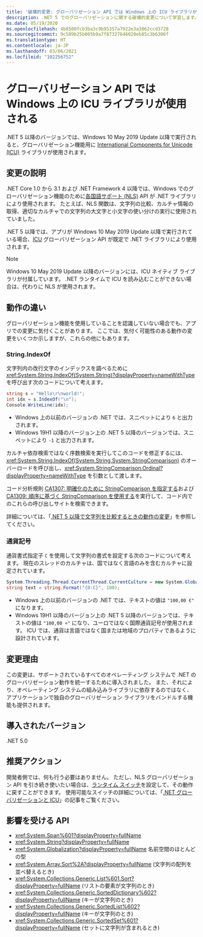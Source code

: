 ```yaml
---
title: '破壊的変更: グローバリゼーション API では Windows 上の ICU ライブラリが使用される'
description: .NET 5 でのグローバリゼーションに関する破壊的変更について学習します。NLS ではなく、グローバリゼーション機能に ICU ライブラリが使用されます。
ms.date: 05/19/2020
ms.openlocfilehash: 4b8580fcb3ba3c9b95357a7922e3a3062ccd3728
ms.sourcegitcommit: 9c589b25b005b9a7f87327646020eb85c3b6306f
ms.translationtype: HT
ms.contentlocale: ja-JP
ms.lasthandoff: 03/06/2021
ms.locfileid: "102256752"
---
```

# <a name="globalization-apis-use-icu-libraries-on-windows"></a>グローバリゼーション API では Windows 上の ICU ライブラリが使用される

.NET 5 以降のバージョンでは、Windows 10 May 2019 Update 以降で実行されると、グローバリゼーション機能用に [International Components for Unicode (ICU)](http://site.icu-project.org/home) ライブラリが使用されます。

## <a name="change-description"></a>変更の説明

.NET Core 1.0 から 3.1 および .NET Framework 4 以降では、Windows でのグローバリゼーション機能のために[各国語サポート (NLS)](/windows/win32/intl/national-language-support) API が .NET ライブラリにより使用されます。 たとえば、NLS 関数は、文字列の比較、カルチャ情報の取得、適切なカルチャでの文字列の大文字と小文字の使い分けの実行に使用されていました。

.NET 5 以降では、アプリが Windows 10 May 2019 Update 以降で実行されている場合、[ICU](http://site.icu-project.org/home) グローバリゼーション API が既定で .NET ライブラリにより使用されます。

> [!NOTE]
> Windows 10 May 2019 Update 以降のバージョンには、ICU ネイティブ ライブラリが付属しています。 .NET ランタイムで ICU を読み込むことができない場合は、代わりに NLS が使用されます。

## <a name="behavioral-differences"></a>動作の違い

グローバリゼーション機能を使用していることを認識していない場合でも、アプリでの変更に気付くことがあります。 ここでは、気付く可能性のある動作の変更をいくつか示しますが、これらの他にもあります。

### <a name="stringindexof"></a>String.IndexOf

文字列内の改行文字のインデックスを調べるために <xref:System.String.IndexOf(System.String)?displayProperty=nameWithType> を呼び出す次のコードについて考えます。

```csharp
string s = "Hello\r\nworld!";
int idx = s.IndexOf("\n");
Console.WriteLine(idx);
```

- Windows 上の以前のバージョンの .NET では、スニペットにより `6` と出力されます。
- Windows 19H1 以降のバージョン上の .NET 5 以降のバージョンでは、スニペットにより `-1` と出力されます。

カルチャ依存検索ではなく序数検索を実行してこのコードを修正するには、<xref:System.String.IndexOf(System.String,System.StringComparison)> のオーバーロードを呼び出し、<xref:System.StringComparison.Ordinal?displayProperty=nameWithType> を引数として渡します。

コード分析規則 [CA1307: 明確化のために StringComparison を指定する](../../../../fundamentals/code-analysis/quality-rules/ca1307.md)および [CA1309: 順序に基づく StringComparison を使用する](../../../../fundamentals/code-analysis/quality-rules/ca1309.md)を実行して、コード内でのこれらの呼び出しサイトを検索できます。

詳細については、「[.NET 5 以降で文字列を比較するときの動作の変更](../../../../standard/base-types/string-comparison-net-5-plus.md)」を参照してください。

### <a name="currency-symbol"></a>通貨記号

通貨書式指定子 `C` を使用して文字列の書式を設定する次のコードについて考えます。 現在のスレッドのカルチャは、国ではなく言語のみを含むカルチャに設定されています。

```csharp
System.Threading.Thread.CurrentThread.CurrentCulture = new System.Globalization.CultureInfo("de");
string text = string.Format("{0:C}", 100);
```

- Windows 上の以前のバージョンの .NET では、テキストの値は `"100,00 €"` になります。
- Windows 19H1 以降のバージョン上の .NET 5 以降のバージョンでは、テキストの値は `"100,00 ¤"` になり、ユーロではなく国際通貨記号が使用されます。 ICU では、通貨は言語ではなく国または地域のプロパティであるように設計されています。

## <a name="reason-for-change"></a>変更理由

この変更は、サポートされているすべてのオペレーティング システムで .NET のグローバリゼーション動作を統一するために導入されました。 また、それにより、オペレーティング システムの組み込みライブラリに依存するのではなく、アプリケーションで独自のグローバリゼーション ライブラリをバンドルする機能も提供されます。

## <a name="version-introduced"></a>導入されたバージョン

.NET 5.0

## <a name="recommended-action"></a>推奨アクション

開発者側では、何も行う必要はありません。 ただし、NLS グローバリゼーション API を引き続き使いたい場合は、[ランタイム スイッチ](../../../run-time-config/globalization.md#nls)を設定して、その動作に戻すことができます。 使用可能なスイッチの詳細については、「[.NET グローバリゼーションと ICU](../../../../standard/globalization-localization/globalization-icu.md)」の記事をご覧ください。

## <a name="affected-apis"></a>影響を受ける API

- <xref:System.Span%601?displayProperty=fullName>
- <xref:System.String?displayProperty=fullName>
- <xref:System.Globalization?displayProperty=fullName> 名前空間のほとんどの型
- <xref:System.Array.Sort%2A?displayProperty=fullName> (文字列の配列を並べ替えるとき)
- <xref:System.Collections.Generic.List%601.Sort?displayProperty=fullName> (リストの要素が文字列のとき)
- <xref:System.Collections.Generic.SortedDictionary%602?displayProperty=fullName> (キーが文字列のとき)
- <xref:System.Collections.Generic.SortedList%602?displayProperty=fullName> (キーが文字列のとき)
- <xref:System.Collections.Generic.SortedSet%601?displayProperty=fullName> (セットに文字列が含まれるとき)

<!--

### Affected APIs

- ``T:System.Span`1``
- `T:System.String`
- `N:System.Globalization`
- `Overload:System.Array.Sort`
- ``M:System.Collections.Generic.List`1.Sort``
- ``T:System.Collections.Generic.SortedDictionary`2``
- ``T:System.Collections.Generic.SortedList`2``
- ``T:System.Collections.Generic.SortedSet`1``

### Category

- Core .NET libraries
- Globalization

-->

